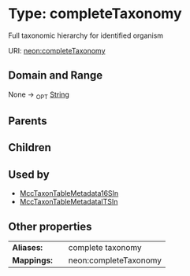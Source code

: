 
# Type: completeTaxonomy


Full taxonomic hierarchy for identified organism

URI: [neon:completeTaxonomy](https://data.neonscience.org/completeTaxonomy)


## Domain and Range

None ->  <sub>OPT</sub> [String](types/String.md)

## Parents


## Children


## Used by

 * [MccTaxonTableMetadata16SIn](MccTaxonTableMetadata16SIn.md)
 * [MccTaxonTableMetadataITSIn](MccTaxonTableMetadataITSIn.md)

## Other properties

|  |  |  |
| --- | --- | --- |
| **Aliases:** | | complete taxonomy |
| **Mappings:** | | neon:completeTaxonomy |

